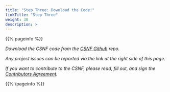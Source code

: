 ```yaml
---
title: "Step Three: Download the Code!"
linkTitle: "Step Three"
weight: 30
description: >
---
```

{{% pageinfo %}}

*Download the CSNF code from the [CSNF Github](https://github.com/onug/CSNF/tree/fall21) repo.*

*Any project issues can be reported via the link at the right side of this page.*

*If you want to contribute to the CSNF, please read, fill out, and sign the [Contributors Agreement](https://csnf.netlify.app/docs/contribution-guidelines/next/).*

{{% /pageinfo %}}
